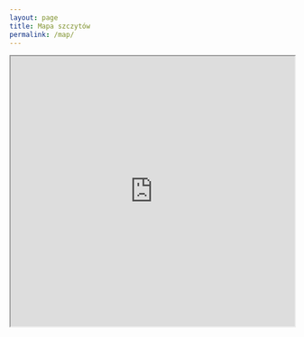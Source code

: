```yaml
---
layout: page
title: Mapa szczytów
permalink: /map/
---
```

<iframe src="https://www.google.com/maps/d/embed?mid=16ilTnNtnUoo_nILsmK6Auj6YuF3giZA&ehbc=2E312F&noprof=1" width="100%" height="480"></iframe>